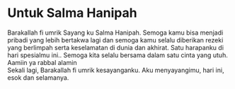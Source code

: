 # Untuk Salma Hanipah

Barakallah fi umrik Sayang ku Salma Hanipah.
Semoga kamu bisa menjadi pribadi yang lebih bertakwa lagi dan semoga kamu selalu diberikan rezeki yang berlimpah serta keselamatan di dunia dan akhirat. Satu harapanku di hari spesialmu ini.. Semoga kita selalu bersama dalam satu cinta yang utuh. Aamiin ya rabbal alamin
<br>Sekali lagi, Barakallah fi umrik kesayanganku. Aku menyayangimu, hari ini, esok dan selamanya.
